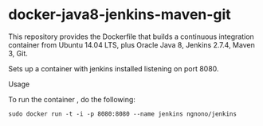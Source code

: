 docker-java8-jenkins-maven-git
===================================

This repository provides the Dockerfile that builds a continuous integration container from Ubuntu 14.04 LTS, plus Oracle Java 8, Jenkins 2.7.4, Maven 3, Git.

Sets up a container with jenkins installed listening on port 8080.

Usage

To run the container , do the following:

    sudo docker run -t -i -p 8080:8080 --name jenkins ngnono/jenkins


